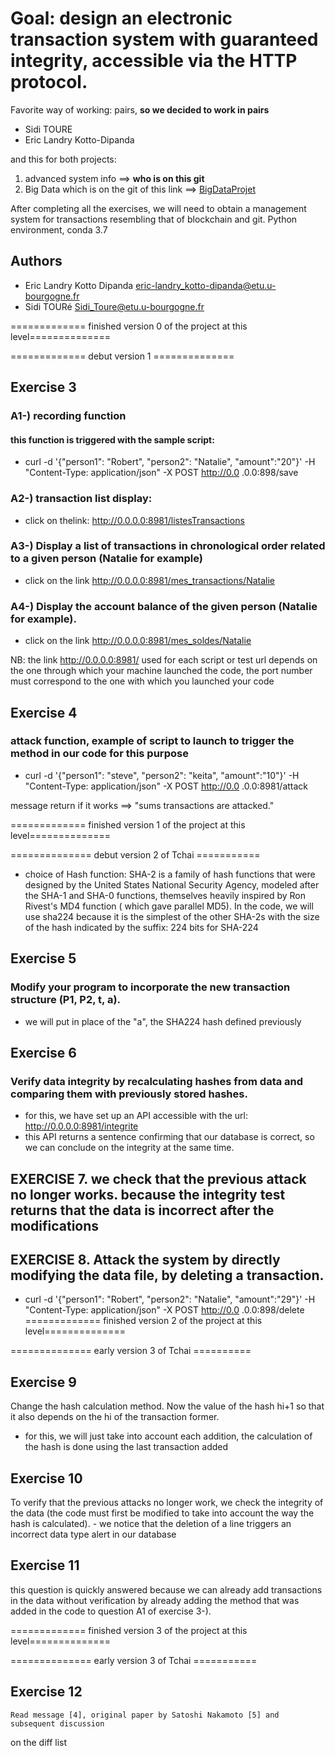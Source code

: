 # Goal: design an electronic transaction system with guaranteed integrity, accessible via the HTTP protocol.

Favorite way of working: pairs, **so we decided to work in pairs**
- Sidi TOURE
- Eric Landry Kotto-Dipanda

and this for both projects:
1. advanced system info ==> __who is on this git__
2. Big Data which is on the git of this link ==> [BigDataProjet](https://github.com/sidi001/Projet_BigData_LandryDipanda_SidiToure)

After completing all the exercises, we will need to obtain a management system for
transactions resembling that of blockchain and git.
Python environment, conda 3.7

## Authors
- Eric Landry Kotto Dipanda [eric-landry_kotto-dipanda@etu.u-bourgogne.fr](eric-landry_kotto-dipanda@etu.u-bourgogne.fr)
- Sidi TOURé [Sidi_Toure@etu.u-bourgogne.fr](Sidi_Toure@etu.u-bourgogne.fr)

============= finished version 0 of the project at this level==============

============= debut version 1 ==============
## Exercise 3
### A1-) recording function
#### this function is triggered with the sample script:
- curl -d '{"person1": "Robert", "person2": "Natalie", "amount":"20"}' -H "Content-Type: application/json" -X POST http://0.0 .0.0:898/save

### A2-) transaction list display:
- click on thelink: http://0.0.0.0:8981/listesTransactions

### A3-) Display a list of transactions in chronological order related to a given person (Natalie for example)
- click on the link http://0.0.0.0:8981/mes_transactions/Natalie

### A4-) Display the account balance of the given person (Natalie for example).
- click on the link http://0.0.0.0:8981/mes_soldes/Natalie

NB: the link http://0.0.0.0:8981/ used for each script or test url depends on the one through which your machine launched the code, the port number must correspond to the one with which you launched your code

## Exercise 4
### attack function, example of script to launch to trigger the method in our code for this purpose
- curl -d '{"person1": "steve", "person2": "keita", "amount":"10"}' -H "Content-Type: application/json" -X POST http://0.0 .0.0:8981/attack

message return if it works ==> "sums transactions are attacked."

============= finished version 1 of the project at this level==============

============== debut version 2 of Tchai ===========
- choice of Hash function:
    SHA-2 is a family of hash functions that were designed by the United States National Security Agency, modeled after the SHA-1 and SHA-0 functions, themselves heavily inspired by Ron Rivest's MD4 function ( which gave parallel MD5).
    In the code, we will use sha224 because it is the simplest of the other SHA-2s with the size of the hash indicated by the suffix: 224 bits for SHA-224

## Exercise 5
### Modify your program to incorporate the new transaction structure (P1, P2, t, a).
- we will put in place of the "a", the SHA224 hash defined previously

## Exercise 6
### Verify data integrity by recalculating hashes from data and comparing them with previously stored hashes.
- for this, we have set up an API accessible with the url: http://0.0.0.0:8981/integrite
- this API returns a sentence confirming that our database is correct, so we can conclude on the integrity at the same time.

## EXERCISE 7. we check that the previous attack no longer works. because the integrity test returns that the data is incorrect after the modifications

## EXERCISE 8. Attack the system by directly modifying the data file, by deleting a transaction.
- curl -d '{"person1": "Robert", "person2": "Natalie", "amount":"29"}' -H "Content-Type: application/json" -X POST http://0.0 .0.0:898/delete
============= finished version 2 of the project at this level==============

============== early version 3 of Tchai ==========

## Exercise 9
Change the hash calculation method. Now the value of the hash hi+1 so that it also depends on the hi of the transaction
former.
   - for this, we will just take into account each addition, the calculation of the hash is done using the last transaction added

## Exercise 10
To verify that the previous attacks no longer work, we check the integrity of the data (the code must first be modified to take into account the way the hash is calculated).
    - we notice that the deletion of a line triggers an incorrect data type alert in our database

## Exercise 11
 this question is quickly answered because we can already add transactions in the data without verification by already adding the method that was added in the code to question A1 of exercise 3-).

 ============= finished version 3 of the project at this level==============

 ============== early version 3 of Tchai ===========

 ## Exercise 12
    Read message [4], original paper by Satoshi Nakamoto [5] and subsequent discussion
on the diff list
